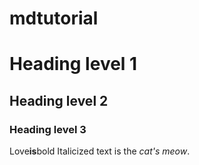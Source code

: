 # mdtutorial
# Heading level 1
## Heading level 2
### Heading level 3
Love**is**bold
Italicized text is the *cat's meow*.
